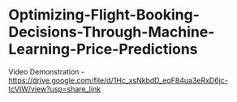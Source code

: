 # Optimizing-Flight-Booking-Decisions-Through-Machine-Learning-Price-Predictions

Video Demonstration - https://drive.google.com/file/d/1Hc_xsNkbdD_eqF84ua3eRxD6jc-tcVIW/view?usp=share_link
